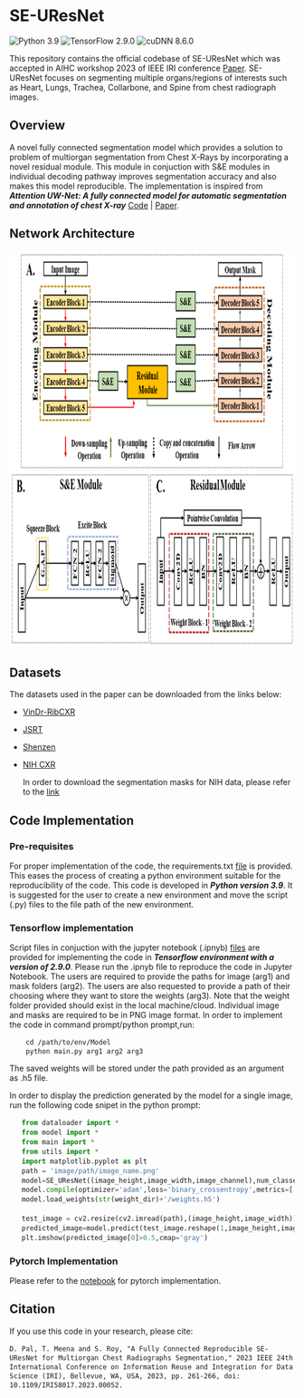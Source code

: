 # SE-UResNet
![Python 3.9](https://img.shields.io/badge/python-3.9-green.svg?style=plastic)
![TensorFlow 2.9.0](https://img.shields.io/badge/tensorflow-2.9.0-green.svg?style=plastic)
![cuDNN 8.6.0](https://img.shields.io/badge/cudnn-8.6.0-green.svg?style=plastic)

This repository contains the official codebase of SE-UResNet which was accepted in AIHC workshop 2023 of IEEE IRI conference [Paper](https://www.computer.org/csdl/proceedings-article/iri/2023/345800a261/1Q259zGjbH2). SE-UResNet focuses on segmenting multiple organs/regions of interests such as Heart, Lungs, Trachea, Collarbone, and Spine from chest radiograph images.

## Overview
A novel fully connected segmentation model which provides a solution to problem of multiorgan segmentation from Chest X-Rays by incorporating a novel residual module. This module in conjuction with S&E modules in individual decoding pathway improves segmentation accuracy and also makes this model reproducible. The implementation is inspired from ***Attention UW-Net: A fully connected model for automatic segmentation and annotation of chest X-ray***  [Code](https://github.com/Dynamo13/Attention_UWNet) | [Paper]( https://www.sciencedirect.com/science/article/abs/pii/S0010482522007910).

## Network Architecture
<p align="center">
<img src="fig1.png" alt="Model Architecture" width="900" height="700">
</p>

## Datasets
The datasets used in the paper can be downloaded from the links below:
- [VinDr-RibCXR](https://vindr.ai/datasets/ribcxr)
- [JSRT](http://db.jsrt.or.jp/eng.php)
- [Shenzen](https://www.kaggle.com/datasets/yoctoman/shcxr-lung-mask)
- [NIH CXR](https://www.kaggle.com/datasets/nih-chest-xrays/data)

  In order to download the segmentation masks for NIH data, please refer to the [link](https://drive.google.com/drive/folders/1k4psaxvPJfkQ9DWzcUiLu5ld8ZlwKjnx?usp=sharing)
 ## Code Implementation
 ### Pre-requisites
 For proper implementation of the code, the requirements.txt [file](requirements.txt) is provided. This eases the process of creating a python environment suitable for the reproducibility of the code. This code is developed in ***Python version 3.9***. It is suggested for the user to 
 create a new environment and move the script (.py) files to the file path of the new environment.
 ### Tensorflow implementation
 Script files in conjuction with the jupyter notebook (.ipnyb) [files](SE_UResNet_tf.ipnyb) are provided for implementing the code in ***Tensorflow environment with a version of 2.9.0***. Please run the .ipnyb file to reproduce the code in Jupyter Notebook. The users are required to provide 
 the paths for image (arg1) and mask folders (arg2). The users are also requested to provide a path of their choosing where they want to store the weights (arg3). Note that the weight folder provided should exist in the local machine/cloud. Individual image and masks are required to be in PNG image format.
 In order to implement the code in command prompt/python prompt,run:
 ```
     cd /path/to/env/Model
     python main.py arg1 arg2 arg3
 ```
 The saved weights will be stored under the path provided as an argument as .h5 file.

 In order to display the prediction generated by the model for a single image, run the following code snipet in the python prompt:
 ```python
    from dataloader import *
    from model import *
    from main import *
    from utils import *
    import matplotlib.pyplot as plt
    path = 'image/path/image_name.png'
    model=SE_UResNet((image_height,image_width,image_channel),num_classes, dropout_rate=0.0, batch_norm=True)
    model.compile(optimizer='adam',loss='binary_crossentropy',metrics=['accuracy'])
    model.load_weights(str(weight_dir)+'/weights.h5')

    test_image = cv2.resize(cv2.imread(path),(image_height,image_width))
    predicted_image=model.predict(test_image.reshape(1,image_height,image_width,image_channel))
    plt.imshow(predicted_image[0]>0.5,cmap='gray')
 ```

 
 ### Pytorch Implementation
 
 Please refer to the [notebook](model_pytorch.ipynb) for pytorch implementation.
 
 ## Citation
 If you use this code in your research, please cite:
  ```
  D. Pal, T. Meena and S. Roy, "A Fully Connected Reproducible SE-UResNet for Multiorgan Chest Radiographs Segmentation," 2023 IEEE 24th International Conference on Information Reuse and Integration for Data Science (IRI), Bellevue, WA, USA, 2023, pp. 261-266, doi:     
  10.1109/IRI58017.2023.00052.
  ```

